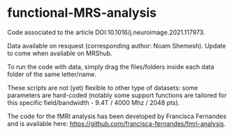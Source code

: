 # functional-MRS-analysis
Code associated to the article DOI:10.1016/j.neuroimage.2021.117973.

Data available on resquest (corresponding author: Noam Shemesh). Update to come when available on MRShub.

To run the code with data, simply drag the files/folders inside each data folder of the same letter/name.

These scripts are not (yet) flexible to other type of datasets: some parameters are hard-coded (notably some support functions are tailored for this specific field/bandwidth - 9.4T / 4000 Mhz / 2048 pts). 

The code for the fMRI analysis has been developed by Francisca Fernandes and is available here: https://github.com/francisca-fernandes/fmri-analysis.
